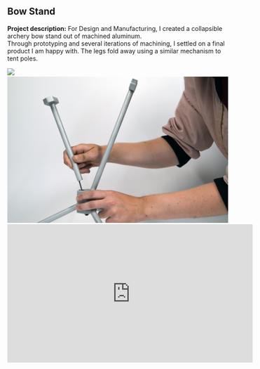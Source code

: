 ## Bow Stand

**Project description:** For Design and Manufacturing, I created a collapsible archery bow stand out of machined aluminum. <br> Through prototyping and several iterations of machining, I settled on a final product I am happy with. The legs fold away using a similar mechanism to tent poles.

<img src="images/Presentation Slide Final Clara Kelley.jpeg?raw=true"/>

<img src="images/Screen Shot 2018-06-05 at 9.26.29 PM.png?raw=true"/>

<iframe width="560" height="315" src="https://www.youtube.com/embed/M0ff27P6PqM" frameborder="0" allow="accelerometer; aut encrypted-media; gyroscope; picture-in-picture" allowfullscreen></iframe>
